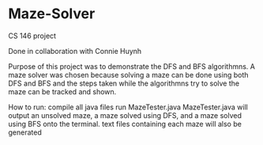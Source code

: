 # Maze-Solver
CS 146 project

Done in collaboration with Connie Huynh

Purpose of this project was to demonstrate the DFS and BFS algorithmns.
A maze solver was chosen because solving a maze can be done using both DFS and BFS and the steps taken while the algorithmns 
try to solve the maze can be tracked and shown.

How to run:
compile all java files
run MazeTester.java
MazeTester.java will output an unsolved maze, a maze solved using DFS, and a maze solved using BFS onto the terminal.
text files containing each maze will also be generated
